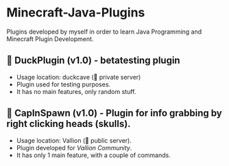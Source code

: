 # Minecraft-Java-Plugins
Plugins developed by myself in order to learn Java Programming and Minecraft Plugin Development.

## 🔧 DuckPlugin (v1.0) - betatesting plugin
- Usage location: duckcave (🔐 private server)
- Plugin used for testing purposes.
- It has no main features, only random stuff.

## 👹 CapInSpawn (v1.0) - Plugin for info grabbing by right clicking heads (skulls).
- Usage location: Vallion (📢 public server).
- Plugin developed for *Vallion Community*.
- It has only 1 main feature, with a couple of commands.

